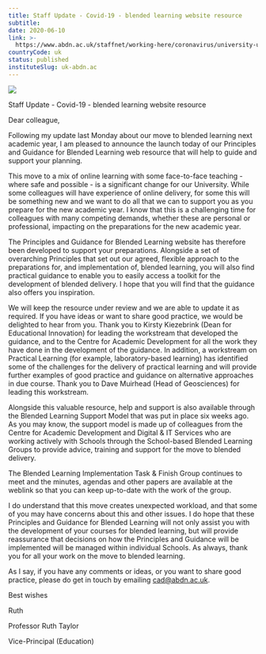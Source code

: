 ```yaml
---
title: Staff Update - Covid-19 - blended learning website resource
subtitle: 
date: 2020-06-10
link: >-
  https://www.abdn.ac.uk/staffnet/working-here/coronavirus/university-updates/14103/
countryCode: uk
status: published
instituteSlug: uk-abdn.ac
---
```

![](https://www.abdn.ac.uk/global/images/icons/apple-touch-icon.png)

Staff Update - Covid-19 - blended learning website resource

Dear colleague,

Following my update last Monday about our move to blended learning next academic year, I am pleased to announce the launch today of our Principles and Guidance for Blended Learning web resource that will help to guide and support your planning.

This move to a mix of online learning with some face-to-face teaching - where safe and possible - is a significant change for our University. While some colleagues will have experience of online delivery, for some this will be something new and we want to do all that we can to support you as you prepare for the new academic year. I know that this is a challenging time for colleagues with many competing demands, whether these are personal or professional, impacting on the preparations for the new academic year.

The Principles and Guidance for Blended Learning website has therefore been developed to support your preparations. Alongside a set of overarching Principles that set out our agreed, flexible approach to the preparations for, and implementation of, blended learning, you will also find practical guidance to enable you to easily access a toolkit for the development of blended delivery. I hope that you will find that the guidance also offers you inspiration.

We will keep the resource under review and we are able to update it as required. If you have ideas or want to share good practice, we would be delighted to hear from you. Thank you to Kirsty Kiezebrink (Dean for Educational Innovation) for leading the workstream that developed the guidance, and to the Centre for Academic Development for all the work they have done in the development of the guidance. In addition, a workstream on Practical Learning (for example, laboratory-based learning) has identified some of the challenges for the delivery of practical learning and will provide further examples of good practice and guidance on alternative approaches in due course. Thank you to Dave Muirhead (Head of Geosciences) for leading this workstream.

Alongside this valuable resource, help and support is also available through the Blended Learning Support Model that was put in place six weeks ago. As you may know, the support model is made up of colleagues from the Centre for Academic Development and Digital & IT Services who are working actively with Schools through the School-based Blended Learning Groups to provide advice, training and support for the move to blended delivery.

The Blended Learning Implementation Task & Finish Group continues to meet and the minutes, agendas and other papers are available at the weblink so that you can keep up-to-date with the work of the group.

I do understand that this move creates unexpected workload, and that some of you may have concerns about this and other issues. I do hope that these Principles and Guidance for Blended Learning will not only assist you with the development of your courses for blended learning, but will provide reassurance that decisions on how the Principles and Guidance will be implemented will be managed within individual Schools. As always, thank you for all your work on the move to blended learning.

As I say, if you have any comments or ideas, or you want to share good practice, please do get in touch by emailing cad@abdn.ac.uk.

Best wishes

Ruth

Professor Ruth Taylor

Vice-Principal (Education)